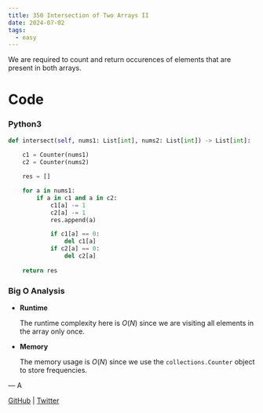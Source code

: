```yaml
---
title: 350 Intersection of Two Arrays II
date: 2024-07-02
tags:
  - easy
---
```


We are required to count and return occurences of elements that are present in both arrays.

# Code

### Python3

```python
def intersect(self, nums1: List[int], nums2: List[int]) -> List[int]:
    
    c1 = Counter(nums1)
    c2 = Counter(nums2)

    res = []

    for a in nums1:
        if a in c1 and a in c2:
            c1[a] -= 1
            c2[a] -= 1
            res.append(a)

            if c1[a] == 0:
                del c1[a]
            if c2[a] == 0:
                del c2[a]
    
    return res
```

### Big O Analysis

- **Runtime**

  The runtime complexity here is $O(N)$ since we are visiting all elements in the array only once.

- **Memory**

  The memory usage is $O(N)$ since we use the `collections.Counter` object to store frequencies.

— A

[GitHub](https://github.com/AtharvaKamble) | [Twitter](https://twitter.com/AtharvaKamble07)
